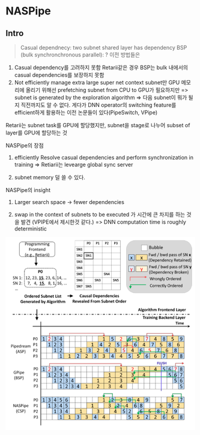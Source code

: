 # NASPipe

## Intro

> Casual dependnecy: two subnet shared layer has dependency
> BSP (bulk synchronchronous parallel): ?
이전 방법들은
1. Casual dependency를 고려하지 못함 Retarii같은 경우 BSP는 bulk 내에서의 casual dependencies를 보장하지 못함
2. Not efficiently manage extra large super net context
 subnet만 GPU 메모리에 올리기 위해선 
 prefetching subnet from CPU to GPU가 필요하지만 
  => subnet is generated by the exploration algorithm
  => 다음 subnet이 뭐가 될지 직전까지도 알 수 없다.
 게다가 DNN operator의 switching feature를 efficient하게 활용하는 이전 논문들이 있다(PipeSwitch, VPipe)

Retarii는 subnet task를 GPU에 할당했지만, subnet을 stage로 나누어 subset of layer를 GPU에 할당하는 것

NASPipe의 장점
1. efficiently Resolve casual dependencies and perform synchronization in training
 => Retiarii는 levearge global sync server

 2. subnet memory 덜 쓸 수 있다.

NASPipe의 insight
1. Larger search space -> fewer dependencies

2.  swap in the context of subnets to be executed 가 시간에 큰 차지를 하는 것을 발견 (VPIPE에서 제시한것 같다.)
=> DNN computation time is roughly deterministic

![comparison](images/comparison.png)


